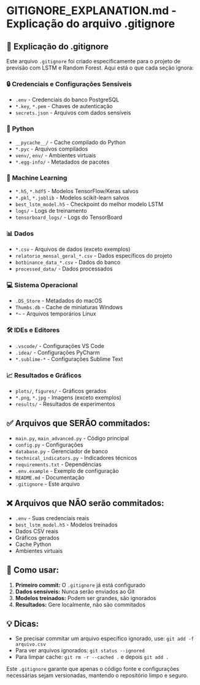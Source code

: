 # GITIGNORE_EXPLANATION.md - Explicação do arquivo .gitignore

## 📝 **Explicação do .gitignore**

Este arquivo `.gitignore` foi criado especificamente para o projeto de previsão
com LSTM e Random Forest. Aqui está o que cada seção ignora:

### 🔒 **Credenciais e Configurações Sensíveis**

- `.env` - Credenciais do banco PostgreSQL
- `*.key`, `*.pem` - Chaves de autenticação
- `secrets.json` - Arquivos com dados sensíveis

### 🐍 **Python**

- `__pycache__/` - Cache compilado do Python
- `*.pyc` - Arquivos compilados
- `venv/`, `env/` - Ambientes virtuais
- `*.egg-info/` - Metadados de pacotes

### 🤖 **Machine Learning**

- `*.h5`, `*.hdf5` - Modelos TensorFlow/Keras salvos
- `*.pkl`, `*.joblib` - Modelos scikit-learn salvos
- `best_lstm_model.h5` - Checkpoint do melhor modelo LSTM
- `logs/` - Logs de treinamento
- `tensorboard_logs/` - Logs do TensorBoard

### 📊 **Dados**

- `*.csv` - Arquivos de dados (exceto exemplos)
- `relatorio_mensal_geral_*.csv` - Dados específicos do projeto
- `botbinance_data_*.csv` - Dados do banco
- `processed_data/` - Dados processados

### 💻 **Sistema Operacional**

- `.DS_Store` - Metadados do macOS
- `Thumbs.db` - Cache de miniaturas Windows
- `*~` - Arquivos temporários Linux

### 🛠️ **IDEs e Editores**

- `.vscode/` - Configurações VS Code
- `.idea/` - Configurações PyCharm
- `*.sublime-*` - Configurações Sublime Text

### 📈 **Resultados e Gráficos**

- `plots/`, `figures/` - Gráficos gerados
- `*.png`, `*.jpg` - Imagens (exceto exemplos)
- `results/` - Resultados de experimentos

## ✅ **Arquivos que SERÃO commitados:**

- `main.py`, `main_advanced.py` - Código principal
- `config.py` - Configurações
- `database.py` - Gerenciador de banco
- `technical_indicators.py` - Indicadores técnicos
- `requirements.txt` - Dependências
- `.env.example` - Exemplo de configuração
- `README.md` - Documentação
- `.gitignore` - Este arquivo

## ❌ **Arquivos que NÃO serão commitados:**

- `.env` - Suas credenciais reais
- `best_lstm_model.h5` - Modelos treinados
- Dados CSV reais
- Gráficos gerados
- Cache Python
- Ambientes virtuais

## 🔧 **Como usar:**

1. **Primeiro commit:** O `.gitignore` já está configurado
2. **Dados sensíveis:** Nunca serão enviados ao Git
3. **Modelos treinados:** Podem ser grandes, são ignorados
4. **Resultados:** Gere localmente, não são commitados

## 💡 **Dicas:**

- Se precisar commitar um arquivo específico ignorado, use:
  `git add -f arquivo.csv`
- Para ver arquivos ignorados: `git status --ignored`
- Para limpar cache: `git rm -r --cached .` e depois `git add .`

Este `.gitignore` garante que apenas o código fonte e configurações necessárias
sejam versionadas, mantendo o repositório limpo e seguro.
